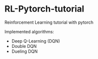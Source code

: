 # RL-Pytorch-tutorial
Reinforcement Learning tutorial with pytorch

Implemented algorithms:

* Deep Q-Learning (DQN)
* Double DQN
* Dueling DQN

